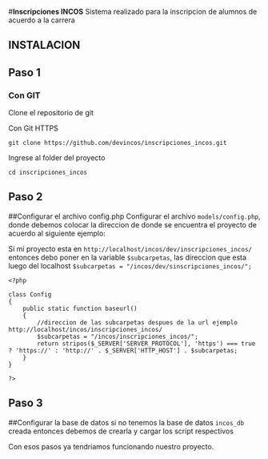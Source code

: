 #**Inscripciones INCOS**
Sistema realizado para la inscripcion de alumnos de acuerdo a la carrera

## INSTALACION
## Paso 1
### Con GIT
Clone el repositorio de git

Con Git HTTPS
```
git clone https://github.com/devincos/inscripciones_incos.git
```

Ingrese al folder del proyecto 
```
cd inscripciones_incos
```


## Paso 2
##Configurar el archivo config.php
Configurar el archivo ``models/config.php``, donde debemos colocar la direccion de donde se encuentra el proyecto de acuerdo al siguiente ejemplo: 

Si mi proyecto esta en ``http://localhost/incos/dev/inscripciones_incos/`` 
entonces debo poner en la variable ``$subcarpetas``, las direccion que esta luego del localhost  ``$subcarpetas = "/incos/dev/sinscripciones_incos/";
``
```
<?php

class Config
{
    public static function baseurl()
    {
        //direccion de las subcarpetas despues de la url ejemplo http://localhost/incos/inscripciones_incos/
        $subcarpetas = "/incos/inscripciones_incos/";
        return stripos($_SERVER['SERVER_PROTOCOL'], 'https') === true ? 'https://' : 'http://' . $_SERVER['HTTP_HOST'] . $subcarpetas;
    }
}

?>
```

## Paso 3

##Configurar la base de datos
si no tenemos la base de datos ``incos_db`` creada entonces debemos de crearla y cargar los script respectivos


Con esos pasos ya tendriamos funcionando nuestro proyecto.

